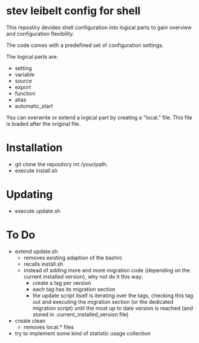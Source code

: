 # stev leibelt config for shell

This repostiry devides shell configuration into logical parts to gain overview and configuration flexibility.

The code comes with a predefined set of configuration settings.

The logical parts are:
* setting
* variable
* source
* export
* function
* alias
* automatic_start

You can overwrite or extend a logical part by creating a "local.<logical part file name>" file. This file is loaded after the original file.

# Installation

* git clone the repository int /your/path.
* execute install.sh

# Updating

* execute update.sh

# To Do

* extend update.sh
    * removes existing adaption of the bashrc
    * recalls install.sh
    * instead of adding more and more migration code (depending on the current installed version), why not do it this way:
        * create a tag per version
        * each tag has its migration section
        * the update script itself is iterating over the tags, checking this tag out and executing the migration section (or the dedicated migration script) until the most up to date version is reached (and stored in .current_installed_version file)
* create clean
    * removes local.\* files
* try to implement some kind of statistic usage collection
